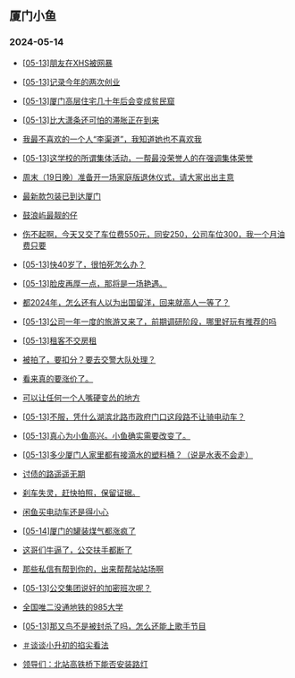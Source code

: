 ## 厦门小鱼 
### 2024-05-14

+ [[05-13]朋友在XHS被网暴](http://bbs.xmfish.com/read-htm-tid-18189682.html)

+ [[05-13]记录今年的两次创业](http://bbs.xmfish.com/read-htm-tid-18189681.html)

+ [[05-13]厦门高层住宅几十年后会变成贫民窟](http://bbs.xmfish.com/read-htm-tid-18189570.html)

+ [[05-13]比大潇条还可怕的滞胀正在到来](http://bbs.xmfish.com/read-htm-tid-18189732.html)

+ [我最不喜欢的一个人“李渠道”，我知道她也不喜欢我](http://bbs.xmfish.com/read-htm-tid-18189820.html)

+ [[05-13]这学校的所谓集体活动，一帮最没荣誉人的在强调集体荣誉](http://bbs.xmfish.com/read-htm-tid-18189627.html)

+ [周末（19日晚）准备开一场家庭版退休仪式，请大家出出主意](http://bbs.xmfish.com/read-htm-tid-18189724.html)

+ [最新款包装已到达厦门](http://bbs.xmfish.com/read-htm-tid-18189589.html)

+ [鼓浪屿最靓的仔](http://bbs.xmfish.com/read-htm-tid-18189667.html)

+ [伤不起啊，今天又交了车位费550元，同安250，公司车位300，我一个月油费只要](http://bbs.xmfish.com/read-htm-tid-18189801.html)

+ [[05-13]快40岁了，很怕死怎么办？](http://bbs.xmfish.com/read-htm-tid-18189842.html)

+ [[05-13]脸皮再厚一点，那将是一场艳遇。](http://bbs.xmfish.com/read-htm-tid-18189725.html)

+ [都2024年，怎么还有人以为出国留洋，回来就高人一等了？](http://bbs.xmfish.com/read-htm-tid-18189815.html)

+ [[05-13]公司一年一度的旅游又来了，前期调研阶段，哪里好玩有推荐的吗](http://bbs.xmfish.com/read-htm-tid-18189757.html)

+ [[05-13]租客不交房租](http://bbs.xmfish.com/read-htm-tid-18189805.html)

+ [被拍了，要扣分？要去交警大队处理？](http://bbs.xmfish.com/read-htm-tid-18189743.html)

+ [看来真的要涨价了。](http://bbs.xmfish.com/read-htm-tid-18189929.html)

+ [可以让任何一个人嘴硬变怂的地方](http://bbs.xmfish.com/read-htm-tid-18189818.html)

+ [[05-13]不服，凭什么湖滨北路市政府门口这段路不让骑电动车？](http://bbs.xmfish.com/read-htm-tid-18189890.html)

+ [[05-13]真心为小鱼高兴。小鱼确实需要改变了。](http://bbs.xmfish.com/read-htm-tid-18189944.html)

+ [[05-13]多少厦门人家里都有接滴水的塑料桶？（说是水表不会走）](http://bbs.xmfish.com/read-htm-tid-18189881.html)

+ [讨债的路遥遥无期](http://bbs.xmfish.com/read-htm-tid-18189906.html)

+ [刹车失灵，赶快拍照，保留证据。](http://bbs.xmfish.com/read-htm-tid-18189845.html)

+ [闲鱼买电动车还是得小心](http://bbs.xmfish.com/read-htm-tid-18189997.html)

+ [[05-14]厦门的罐装煤气都涨疯了](http://bbs.xmfish.com/read-htm-tid-18190158.html)

+ [这哥们牛逼了，公交扶手都断了](http://bbs.xmfish.com/read-htm-tid-18190057.html)

+ [那些私信有帮到你的，出来帮帮站站场啊](http://bbs.xmfish.com/read-htm-tid-18190013.html)

+ [[05-13]公交集团说好的加密班次呢？](http://bbs.xmfish.com/read-htm-tid-18189946.html)

+ [全国唯二没通地铁的985大学](http://bbs.xmfish.com/read-htm-tid-18190227.html)

+ [[05-13]那又鸟不是被封杀了吗，怎么还能上歌手节目](http://bbs.xmfish.com/read-htm-tid-18189910.html)

+ [＃谈谈小升初的掐尖看法](http://bbs.xmfish.com/read-htm-tid-18190122.html)

+ [领导们：北站高铁桥下能否安装路灯](http://bbs.xmfish.com/read-htm-tid-18189988.html)


